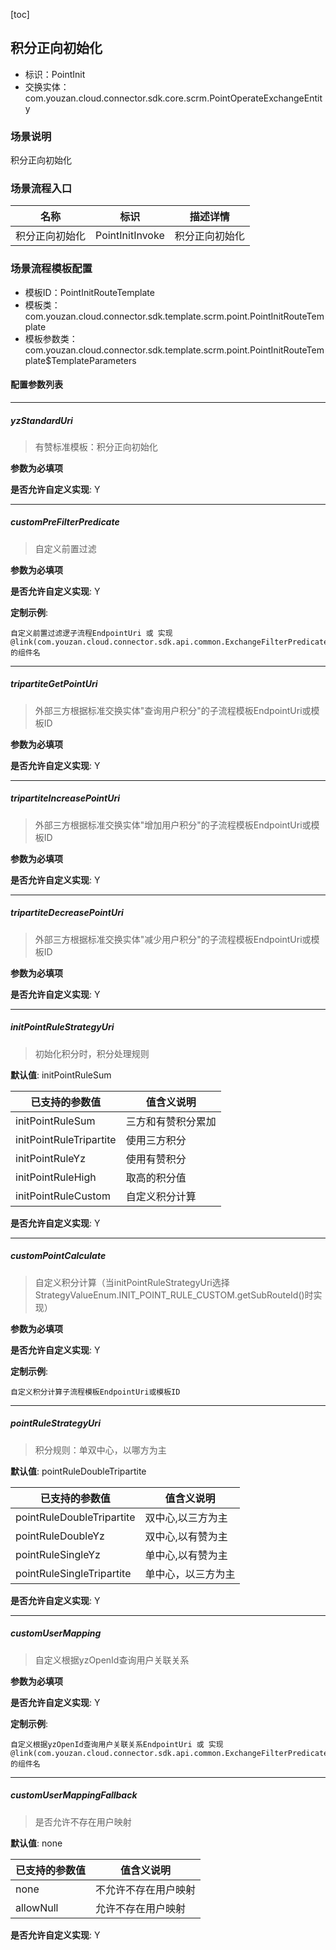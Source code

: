 [toc]

## 积分正向初始化
- 标识：PointInit
- 交换实体：com.youzan.cloud.connector.sdk.core.scrm.PointOperateExchangeEntity
### 场景说明
积分正向初始化
### 场景流程入口

名称 | 标识 | 描述详情
---|---|---
积分正向初始化 | PointInitInvoke | 积分正向初始化

### 场景流程模板配置
- 模板ID：PointInitRouteTemplate
- 模板类：com.youzan.cloud.connector.sdk.template.scrm.point.PointInitRouteTemplate
- 模板参数类：com.youzan.cloud.connector.sdk.template.scrm.point.PointInitRouteTemplate$TemplateParameters

#### 配置参数列表

---
##### yzStandardUri
> 有赞标准模板：积分正向初始化

**参数为必填项**


**是否允许自定义实现**: Y

---
##### customPreFilterPredicate
> 自定义前置过滤

**参数为必填项**


**是否允许自定义实现**: Y


**定制示例**:
```
自定义前置过滤逻子流程EndpointUri 或 实现@link(com.youzan.cloud.connector.sdk.api.common.ExchangeFilterPredicate)的组件名
```
---
##### tripartiteGetPointUri
> 外部三方根据标准交换实体"查询用户积分"的子流程模板EndpointUri或模板ID

**参数为必填项**


**是否允许自定义实现**: Y

---
##### tripartiteIncreasePointUri
> 外部三方根据标准交换实体"增加用户积分"的子流程模板EndpointUri或模板ID

**参数为必填项**


**是否允许自定义实现**: Y

---
##### tripartiteDecreasePointUri
> 外部三方根据标准交换实体"减少用户积分"的子流程模板EndpointUri或模板ID

**参数为必填项**


**是否允许自定义实现**: Y

---
##### initPointRuleStrategyUri
> 初始化积分时，积分处理规则

**默认值**: initPointRuleSum

已支持的参数值 | 值含义说明
---|---
initPointRuleSum | 三方和有赞积分累加
initPointRuleTripartite | 使用三方积分
initPointRuleYz | 使用有赞积分
initPointRuleHigh | 取高的积分值
initPointRuleCustom | 自定义积分计算

**是否允许自定义实现**: Y

---
##### customPointCalculate
> 自定义积分计算（当initPointRuleStrategyUri选择StrategyValueEnum.INIT_POINT_RULE_CUSTOM.getSubRouteId()时实现）

**参数为必填项**


**是否允许自定义实现**: Y


**定制示例**:
```
自定义积分计算子流程模板EndpointUri或模板ID
```
---
##### pointRuleStrategyUri
> 积分规则：单双中心，以哪方为主

**默认值**: pointRuleDoubleTripartite

已支持的参数值 | 值含义说明
---|---
pointRuleDoubleTripartite | 双中心,以三方为主
pointRuleDoubleYz | 双中心,以有赞为主
pointRuleSingleYz | 单中心,以有赞为主
pointRuleSingleTripartite | 单中心，以三方为主

**是否允许自定义实现**: Y

---
##### customUserMapping
> 自定义根据yzOpenId查询用户关联关系

**参数为必填项**


**是否允许自定义实现**: Y


**定制示例**:
```
自定义根据yzOpenId查询用户关联关系EndpointUri 或 实现@link(com.youzan.cloud.connector.sdk.api.common.ExchangeFilterPredicate)的组件名
```
---
##### customUserMappingFallback
> 是否允许不存在用户映射

**默认值**: none

已支持的参数值 | 值含义说明
---|---
none | 不允许不存在用户映射
allowNull | 允许不存在用户映射

**是否允许自定义实现**: Y


